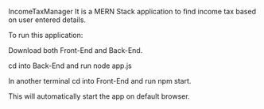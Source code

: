 IncomeTaxManager 
It is a MERN Stack application to find income tax based on user entered details.

To run this application:

Download both Front-End and Back-End.

cd into Back-End and run node app.js

In another terminal cd into Front-End and run npm start.

This will automatically start the app on default browser.

